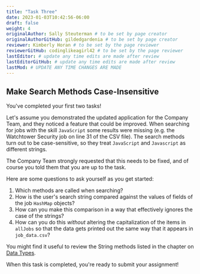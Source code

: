 ```yaml
---
title: "Task Three"
date: 2023-01-03T10:42:56-06:00
draft: false
weight: 4
originalAuthor: Sally Steuterman # to be set by page creator
originalAuthorGitHub: gildedgardenia # to be set by page creator
reviewer: Kimberly Horan # to be set by the page reviewer
reviewerGitHub: codinglikeagirl42 # to be set by the page reviewer
lastEditor: # update any time edits are made after review
lastEditorGitHub: # update any time edits are made after review
lastMod: # UPDATE ANY TIME CHANGES ARE MADE
---
```


## Make Search Methods Case-Insensitive

You've completed your first two tasks!

Let's assume you demonstrated the updated application for the Company Team, and they noticed a feature that could be improved. When searching for jobs with the skill `JavaScript` some results were missing (e.g. the Watchtower Security job on line 31 of the CSV file). The search methods turn out to be case-sensitive, so they treat `JavaScript` and `Javascript` as different strings.

The Company Team strongly requested that this needs to be fixed, and of course
you told them that you are up to the task.

Here are some questions to ask yourself as you get started:

1. Which methods are called when searching?
2. How is the user's search string compared against the values of fields of the job `HashMap` objects?
3. How can you make this comparison in a way that effectively ignores the case of the strings?
4. How can you do this *without* altering the capitalization of the items in `allJobs` so that the data gets printed out the same way that it appears in `job_data.csv`?

<!-- TODO: Add correct link below when able -->
You might find it useful to review the String methods listed in the
chapter on [Data Types]().

When this task is completed, you're ready to submit your assignment!